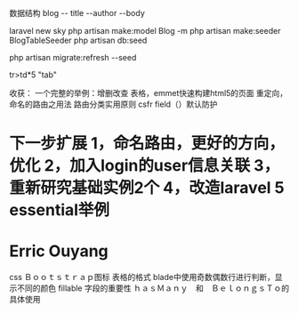 数据结构
blog
     -- title
     --author
    --body


laravel new sky
php artisan make:model Blog -m
php artisan make:seeder BlogTableSeeder
php artisan db:seed

php artisan migrate:refresh --seed

tr>td*5 "tab"

收获：
一个完整的举例：增删改查
表格，emmet快速构建html5的页面
重定向，命名的路由之用法
路由分类实用原则
csfr field（）默认防护

下一步扩展
1，命名路由，更好的方向，优化
2，加入login的user信息关联
3，重新研究基础实例2个
4，改造laravel 5 essential举例
================================
Erric Ouyang
================================
css
Ｂｏｏｔｓｔｒａｐ图标
表格的格式
blade中使用奇数偶数行进行判断，显示不同的颜色
fillable 字段的重要性
ｈａｓＭａｎｙ　和　ＢｅｌｏｎｇｓＴｏ的具体使用
